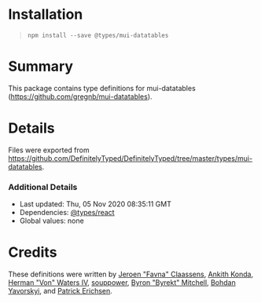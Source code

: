 # Installation
> `npm install --save @types/mui-datatables`

# Summary
This package contains type definitions for mui-datatables (https://github.com/gregnb/mui-datatables).

# Details
Files were exported from https://github.com/DefinitelyTyped/DefinitelyTyped/tree/master/types/mui-datatables.

### Additional Details
 * Last updated: Thu, 05 Nov 2020 08:35:11 GMT
 * Dependencies: [@types/react](https://npmjs.com/package/@types/react)
 * Global values: none

# Credits
These definitions were written by [Jeroen "Favna" Claassens](https://github.com/favna), [Ankith Konda](https://github.com/ankithkonda), [Herman "Von" Waters IV](https://github.com/hwatersiv), [souppower](https://github.com/souppower), [Byron "Byrekt" Mitchell](https://github.com/byrekt), [Bohdan Yavorskyi](https://github.com/BohdanYavorskyi), and [Patrick Erichsen](https://github.com/Patrick-Erichsen).
